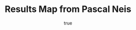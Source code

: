---
title: Results Map from Pascal Neis
description:  
author:
  name: TeachOSM Contributors
type:
thumbnail: 
link: http://resultmaps.neis-one.org/
tags:
- 
- 
---